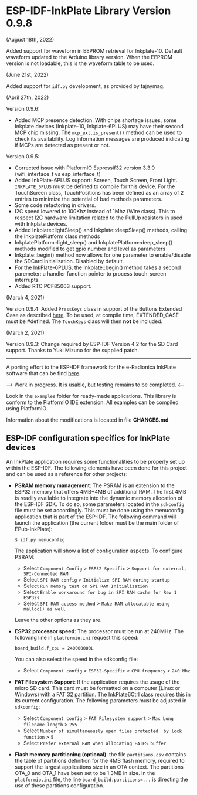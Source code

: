 # ESP-IDF-InkPlate Library Version 0.9.8

(August 18th, 2022)

Added support for waveform in EEPROM retrieval for Inkplate-10.
Default waveform updated to the Arduino library version. When the EEPROM version is not loadable, this is the waveform table to be used.

(June 21st, 2022)

Added support for `idf.py` development, as provided by tajnymag.

(April 27th, 2022)

Version 0.9.6:

- Added MCP presence detection. With chips shortage issues, some Inkplate devices (Inkplate-10, Inkplate-6PLUS) may have their second MCP chip missing. The `mcp_ext.is_present()` method can be used to check its availability. Log information messages are produced indicating if MCPs are detected as present or not.

Version 0.9.5: 

- Corrected issue with PlatformIO Espressif32 version 3.3.0 (wifi_interface_t vs esp_interface_t)
- Added InkPlate-6PLUS support: Screen, Touch Screen, Front Light. `INKPLATE_6PLUS` must be defined to compile for this device. For the TouchScreen class, TouchPositions has been defined as an array of 2 entries to minimize the potential of bad methods parameters.
- Some code refactoring in drivers. 
- I2C speed lowered to 100Khz instead of 1Mhz (Wire class). This to respect I2C hardware limitation related to the PullUp resistors in used with Inkplate devices.
- Added Inkplate::lightSleep() and Inkplate::deepSleep() methods, calling the InkplatePlatform class methods
- InkplatePlatform::light_sleep() and InkplatePlatform::deep_sleep() methods modified to get gpio number and level as parameters
- Inkplate::begin() method now allows for one parameter to enable/disable the SDCard initialization. Disabled by default.
- For the InkPlate-6PLUS, the Inkplate::begin() method takes a second paremeter: a handler function pointer to process touch_screen interrupts.
- Added RTC PCF85063 support.

(March 4, 2021)

Version 0.9.4: Added `PressKeys` class in support of the Buttons Extended Case as described [here](https://github.com/turgu1/InkPlate-6-Extended-Case). To be used, at compile time, EXTENDED_CASE must be #defined. The `TouchKeys` class will then **not** be included.

(March 2, 2021)

Version 0.9.3: Change required by ESP-IDF Version 4.2 for the SD Card support. Thanks to Yuki Mizuno for the supplied patch.

----

A porting effort to the ESP-IDF framework for the e-Radionica InkPlate software that can be find [here](https://github.com/e-radionicacom/Inkplate-Arduino-library).

--> Work in progress. It is usable, but testing remains to be completed. <--

Look in the `examples` folder for ready-made applications. This library is conform to the PlatformIO IDE extension. All examples can be compiled using PlatformIO.

Information about the modifications is located in file **CHANGES.md**


## ESP-IDF configuration specifics for InkPlate devices

An InkPlate application requires some functionalities to be properly set up within the ESP-IDF. The following elements have been done for this project and can be used as a reference for other projects:

- **PSRAM memory management**: The PSRAM is an extension to the ESP32 memory that offers 4MB+4MB of additional RAM. The first 4MB is readily available to integrate into the dynamic memory allocation of the ESP-IDF SDK. To do so, some parameters located in the `sdkconfig` file must be set accordingly. This must be done using the menuconfig application that is part of the ESP-IDF. The following command will launch the application (the current folder must be the main folder of EPub-InkPlate):

  ```
  $ idf.py menuconfig
  ```

  The application will show a list of configuration aspects. To configure PSRAM:

  - Select `Component Config` > `ESP32-Specific` > `Support for external, SPI-Connected RAM`
  - Select `SPI RAM config` > `Initialize SPI RAM during startup`
  - Select `Run memory test on SPI RAM Initialization`
  - Select `Enable workaround for bug in SPI RAM cache for Rev 1 ESP32s`
  - Select `SPI RAM access method` > `Make RAM allocatable using malloc() as well`

  Leave the other options as they are. 

- **ESP32 processor speed**: The processor must be run at 240MHz. The following line in `platformio.ini` request this speed:

    ```
    board_build.f_cpu = 240000000L
    ```
  You can also select the speed in the sdkconfig file:

  - Select `Component config` > `ESP32-Specific` > `CPU frequency` > `240 Mhz`

- **FAT Filesystem Support**: If the application requires the usage of the micro SD card. This card must be formatted on a computer (Linux or Windows) with a FAT 32 partition. The InkPlate6Ctrl class requires this in its current configuration. The following parameters must be adjusted in `sdkconfig`:

  - Select `Component config` > `FAT Filesystem support` > `Max Long filename length` > `255`
  - Select `Number of simultaneously open files protected  by lock function` > `5`
  - Select `Prefer external RAM when allocating FATFS buffer`

- **Flash memory partitioning (optional)**: the file `partitions.csv` contains the table of partitions definition for the 4MB flash memory, required to support the largest applications size in an OTA context. The partitions OTA_0 and OTA_1 have been set to be 1.3MB in size. In the `platformio.ini` file, the line `board_build.partitions=...` is directing the use of these partitions configuration. 
 
